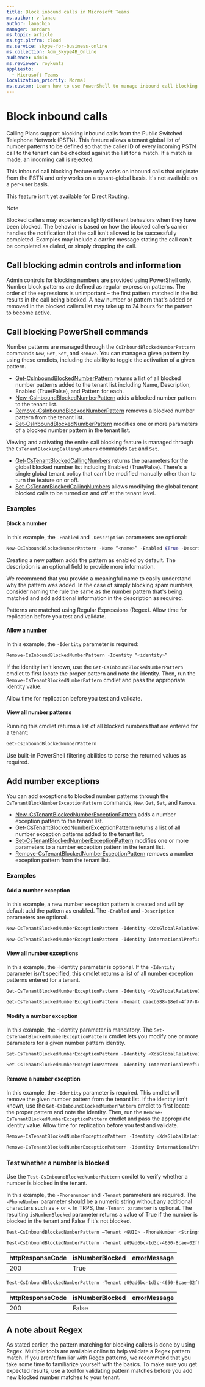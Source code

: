 ```yaml
---
title: Block inbound calls in Microsoft Teams
ms.author: v-lanac
author: lanachin
manager: serdars
ms.topic: article
ms.tgt.pltfrm: cloud
ms.service: skype-for-business-online
ms.collection: Adm_Skype4B_Online
audience: Admin
ms.reviewer: roykuntz
appliesto:
  - Microsoft Teams
localization_priority: Normal
ms.custom: Learn how to use PowerShell to manage inbound call blocking.
---
```


# Block inbound calls

Calling Plans support blocking inbound calls from the Public Switched Telephone Network (PSTN). This feature allows a tenant global list of number patterns to be defined so that the caller ID of every incoming PSTN call to the tenant can be checked against the list for a match. If a match is made, an incoming call is rejected.

This inbound call blocking feature only works on inbound calls that originate from the PSTN and only works on a tenant-global basis. It's not available on a per-user basis.  

This feature isn't yet available for Direct Routing.

>[!NOTE]
> Blocked callers may experience slightly different behaviors when they have been blocked. The behavior is based on how the blocked caller’s carrier handles the notification that the call isn't allowed to be successfully completed. Examples may include a carrier message stating the call can't be completed as dialed, or simply dropping the call.

## Call blocking admin controls and information

Admin controls for blocking numbers are provided using PowerShell only. Number block patterns are defined as regular expression patterns. The order of the expressions is unimportant – the first pattern matched in the list results in the call being blocked. A new number or pattern that's added or removed in the blocked callers list may take up to 24 hours for the pattern to become active.

## Call blocking PowerShell commands

Number patterns are managed through the ```CsInboundBlockedNumberPattern``` commands ```New```, ```Get```, ```Set```, and ```Remove```. You can manage a given pattern by using these cmdlets, including the ability to toggle the activation of a given pattern.
- [Get-CsInboundBlockedNumberPattern](https://docs.microsoft.com/powershell/module/skype/get-csinboundblockednumberpattern)
returns a list of all blocked number patterns added to the tenant list including Name, Description, Enabled (True/False), and Pattern for each.
- [New-CsInboundBlockedNumberPattern](https://docs.microsoft.com/powershell/module/skype/new-csinboundblockednumberpattern)
adds a blocked number pattern to the tenant list.
- [Remove-CsInboundBlockedNumberPattern](https://docs.microsoft.com/powershell/module/skype/remove-csinboundblockednumberpattern)
removes a blocked number pattern from the tenant list.
- [Set-CsInboundBlockedNumberPattern](https://docs.microsoft.com/powershell/module/skype/set-csinboundblockednumberpattern)
modifies one or more parameters of a blocked number pattern in the tenant list.

Viewing and activating the entire call blocking feature is managed through the ```CsTenantBlockingCallingNumbers``` commands ```Get``` and ```Set```.

- [Get-CsTenantBlockedCallingNumbers](https://docs.microsoft.com/powershell/module/skype/get-cstenantblockedcallingnumbers) returns the parameters for the global blocked number list including Enabled (True/False). There's a single global tenant policy that can't be modified manually other than to turn the feature on or off.
- [Set-CsTenantBlockedCallingNumbers](https://docs.microsoft.com/powershell/module/skype/set-cstenantblockedcallingnumbers) allows modifying the global tenant blocked calls to be turned on and off at the tenant level.

### Examples

#### Block a number

In this example, the ```-Enabled``` and ```-Description``` parameters are optional:

```powershell
New-CsInboundBlockedNumberPattern -Name “<name>” -Enabled $True -Description “<description>” -Pattern “^[+]?13125550000”
```

Creating a new pattern adds the pattern as enabled by default. The description is an optional field to provide more information.

We recommend that you provide a meaningful name to easily understand why the pattern was added. In the case of simply blocking spam numbers, consider naming the rule the same as the number pattern that's being matched and add additional information in the description as required.

Patterns are matched using Regular Expressions (Regex). 
Allow time for replication before you test and validate.

#### Allow a number

In this example, the ```-Identity``` parameter is required:

```powershell
Remove-CsInboundBlockedNumberPattern -Identity “<identity>”
```
 
If the identity isn't known, use the ```Get-CsInboundBlockedNumberPattern``` cmdlet to first locate the proper pattern and note the identity. Then, run the ```Remove-CsTenantBlockedNumberPattern``` cmdlet and pass the appropriate identity value.

Allow time for replication before you test and validate.

#### View all number patterns

Running this cmdlet returns a list of all blocked numbers that are entered for a tenant:

```powershell
Get-CsInboundBlockedNumberPattern
```

Use built-in PowerShell filtering abilities to parse the returned values as required.

## Add number exceptions

You can add exceptions to blocked number patterns through the ```CsTenantBlockNumberExceptionPattern``` commands, ```New```, ```Get```, ```Set```, and ```Remove```.

- [New-CsTenantBlockedNumberExceptionPattern](https://docs.microsoft.com/powershell/module/skype/new-cstenantblockednumberexceptionpattern) adds a number exception pattern to the tenant list. 
- [Get-CsTenantBlockedNumberExceptionPattern](https://docs.microsoft.com/powershell/module/skype/get-cstenantblockednumberexceptionpattern) returns a list of all number exception patterns added to the tenant list.
- [Set-CsTenantBlockedNumberExceptionPattern](https://docs.microsoft.com/powershell/module/skype/set-cstenantblockednumberexceptionpattern) modifies one or more parameters to a number exception pattern in the tenant list.
- [Remove-CsTenantBlockedNumberExceptionPattern](https://docs.microsoft.com/powershell/module/skype/remove-cstenantblockednumberexceptionpattern) removes a number exception pattern from the tenant list.

### Examples

#### Add a number exception

In this example, a new number exception pattern is created and will by default add the pattern as enabled. The ```-Enabled``` and ```-Description``` parameters are optional.

```powershell
New-CsTenantBlockedNumberExceptionPattern -Identity <XdsGlobalRelativeIdentity> -Tenant <GUID> -Pattern <String> -Enabled <bool> -Description <string>
```

```powershell
New-CsTenantBlockedNumberExceptionPattern -Identity InternationalPrefix -Tenant daacb588-18ef-4f77-8c83-955af9615930 -Pattern "^011(\d*)$" -Description "Allow international prefix in US"  
```

#### View all number exceptions

In this example, the -Identity parameter is optional. If the ```-Identity``` parameter isn't specified, this cmdlet returns a list of all number exception patterns entered for a tenant.
 
```powershell
Get-CsTenantBlockedNumberExceptionPattern -Identity <XdsGlobalRelativeIdentity> -Tenant <GUID>
```
 
```powershell
Get-CsTenantBlockedNumberExceptionPattern -Tenant daacb588-18ef-4f77-8c83-955af9615930
```

#### Modify a number exception

In this example, the -Identity parameter is mandatory. The ```Set-CsTenantBlockedNumberExceptionPattern``` cmdlet lets you modify one or more parameters for a given number pattern identity.
 
```powershell
Set-CsTenantBlockedNumberExceptionPattern -Identity <XdsGlobalRelativeIdentity> -Tenant <GUID> -Enabled <bool> -Description <string> -Pattern <string> 
```

```powershell
Set-CsTenantBlockedNumberExceptionPattern -Identity InternationalPrefix -Tenant daacb588-18ef-4f77-8c83-955af9615930  -Pattern "^022(\d*)$" 
```

#### Remove a number exception

In this example, the ```-Identity``` parameter is required. This cmdlet will remove the given number pattern from the tenant list.  If the identity isn't known, use the ```Get-CsInboundBlockedNumberPattern``` cmdlet to first locate the proper pattern and note the identity. Then, run the ```Remove-CsTenantBlockedNumberExceptionPattern``` cmdlet and pass the appropriate identity value. Allow time for replication before you test and validate.  

```powershell
Remove-CsTenantBlockedNumberExceptionPattern -Identity <XdsGlobalRelativeIdentity> -Tenant <GUID>
```

```powershell
Remove-CsTenantBlockedNumberExceptionPattern -Identity InternationalPrefix -Tenant daacb588-18ef-4f77-8c83-955af9615930
```

### Test whether a number is blocked

Use the ```Test-CsInboundBlockedNumberPattern``` cmdlet to verify whether a number is blocked in the tenant.
 
In this example, the ```-Phonenumber``` and ```-Tenant``` parameters are required. The ```-PhoneNumber``` parameter should be a numeric string without any additional characters such as + or -. In TRPS, the ```-Tenant parameter``` is optional. The resulting ```isNumberBlocked``` parameter returns a value of True if the number is blocked in the tenant and False if it's not blocked.

```powershell
Test-CsInboundBlockedNumberPattern –Tenant <GUID> -PhoneNumber <String>
```

```powershell
Test-CsInboundBlockedNumberPattern -Tenant e09ad6bc-1d3c-4650-8cae-02f6c5a04b45 -PhoneNumber 4255550101
```

|httpResponseCode  |isNumberBlocked   |errorMessage |
|---------|---------|---------|
|200    | True        |         |

```powershell
Test-CsInboundBlockedNumberPattern -Tenant e09ad6bc-1d3c-4650-8cae-02f6c5a04b45 -PhoneNumber 6045550188
```

|httpResponseCode  |isNumberBlocked   |errorMessage |
|---------|---------|---------|
|200    | False        |         |

## A note about Regex

As stated earlier, the pattern matching for blocking callers is done by using Regex. Multiple tools are available online to help validate a Regex pattern match. If you aren't familiar with Regex patterns, we recommend that you take some time to familiarize yourself with the basics. To make sure you get expected results, use a tool for validating pattern matches before you add new blocked number matches to your tenant. 
